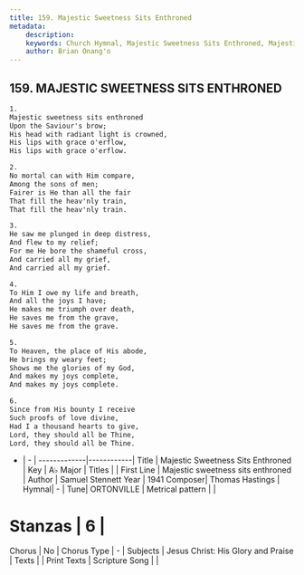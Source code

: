 ```yaml
---
title: 159. Majestic Sweetness Sits Enthroned
metadata:
    description: 
    keywords: Church Hymnal, Majestic Sweetness Sits Enthroned, Majestic sweetness sits enthroned , 
    author: Brian Onang'o
---
```



## 159. MAJESTIC SWEETNESS SITS ENTHRONED

```txt
1.
Majestic sweetness sits enthroned 
Upon the Saviour's brow; 
His head with radiant light is crowned, 
His lips with grace o'erflow, 
His lips with grace o'erflow. 

2.
No mortal can with Him compare, 
Among the sons of men; 
Fairer is He than all the fair 
That fill the heav'nly train, 
That fill the heav'nly train. 

3.
He saw me plunged in deep distress, 
And flew to my relief; 
For me He bore the shameful cross, 
And carried all my grief, 
And carried all my grief. 

4.
To Him I owe my life and breath, 
And all the joys I have; 
He makes me triumph over death, 
He saves me from the grave, 
He saves me from the grave. 

5.
To Heaven, the place of His abode, 
He brings my weary feet; 
Shows me the glories of my God, 
And makes my joys complete, 
And makes my joys complete. 

6.
Since from His bounty I receive 
Such proofs of love divine, 
Had I a thousand hearts to give, 
Lord, they should all be Thine, 
Lord, they should all be Thine.

```

- |   -  |
-------------|------------|
Title | Majestic Sweetness Sits Enthroned |
Key | A♭ Major |
Titles |  |
First Line | Majestic sweetness sits enthroned  |
Author | Samuel Stennett
Year | 1941
Composer| Thomas Hastings |
Hymnal|  - |
Tune| ORTONVILLE |
Metrical pattern | |
# Stanzas | 6 |
Chorus | No |
Chorus Type | - |
Subjects | Jesus Christ: His Glory and Praise |
Texts |  |
Print Texts | 
Scripture Song |  |
  
